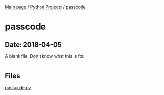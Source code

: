 [Main page](/) / [Python Projects](/python) / [passcode](/python/2018-04-05_passcode)

# passcode

## Date: 2018-04-05

A blank file. Don't know what this is for.

-----

## Files

[passcode.py](passcode.py)